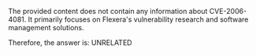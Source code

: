 The provided content does not contain any information about CVE-2006-4081. It primarily focuses on Flexera's vulnerability research and software management solutions.

Therefore, the answer is: UNRELATED